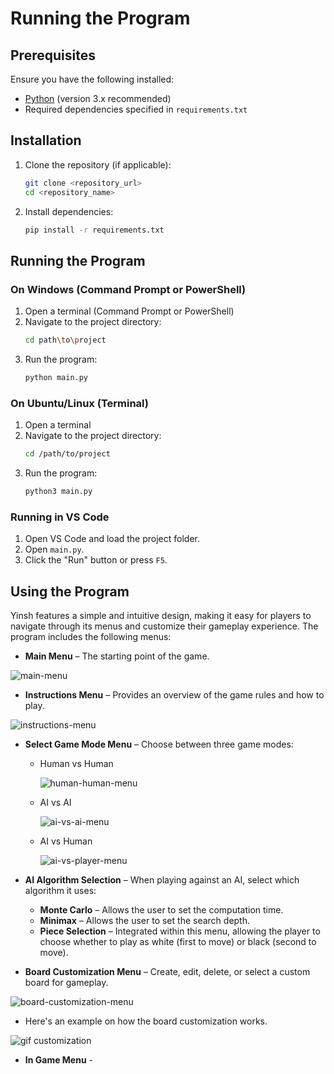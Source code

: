 # Running the Program

## Prerequisites
Ensure you have the following installed:
- [Python](https://www.python.org/downloads/) (version 3.x recommended)
- Required dependencies specified in `requirements.txt`

## Installation
1. Clone the repository (if applicable):
   ```sh
   git clone <repository_url>
   cd <repository_name>
   ```
2. Install dependencies:
   ```sh
   pip install -r requirements.txt
   ```

## Running the Program

### On Windows (Command Prompt or PowerShell)
1. Open a terminal (Command Prompt or PowerShell)
2. Navigate to the project directory:
   ```sh
   cd path\to\project
   ```
3. Run the program:
   ```sh
   python main.py
   ```

### On Ubuntu/Linux (Terminal)
1. Open a terminal
2. Navigate to the project directory:
   ```sh
   cd /path/to/project
   ```
3. Run the program:
   ```sh
   python3 main.py
   ```

### Running in VS Code
1. Open VS Code and load the project folder.
2. Open `main.py`.
3. Click the "Run" button or press `F5`.

## Using the Program

Yinsh features a simple and intuitive design, making it easy for players to navigate through its menus and customize their gameplay experience. The program includes the following menus:

- **Main Menu** – The starting point of the game.  

![main-menu](assets/main-menu.png)

- **Instructions Menu** – Provides an overview of the game rules and how to play.  

![instructions-menu](assets/instructions-menu.png)


- **Select Game Mode Menu** – Choose between three game modes:  
  
  - Human vs Human 
   
    ![human-human-menu](assets/player-vs-player-menu.png)

  - AI vs AI  

    ![ai-vs-ai-menu](assets/ai-vs-ai-menu.png)

  - AI vs Human  

    ![ai-vs-player-menu](assets/ai-vs-player-menu.png)


- **AI Algorithm Selection** – When playing against an AI, select which algorithm it uses:  
  - **Monte Carlo** – Allows the user to set the computation time.  
  - **Minimax** – Allows the user to set the search depth.  
  - **Piece Selection** – Integrated within this menu, allowing the player to choose whether to play as white (first to move) or black (second to move). 


- **Board Customization Menu** – Create, edit, delete, or select a custom board for gameplay.  

![board-customization-menu](assets/board-customization-menu.png)

- Here's an example on how the board customization works.

![gif customization](assets/board-customization.gif)

- **In Game Menu** - 
